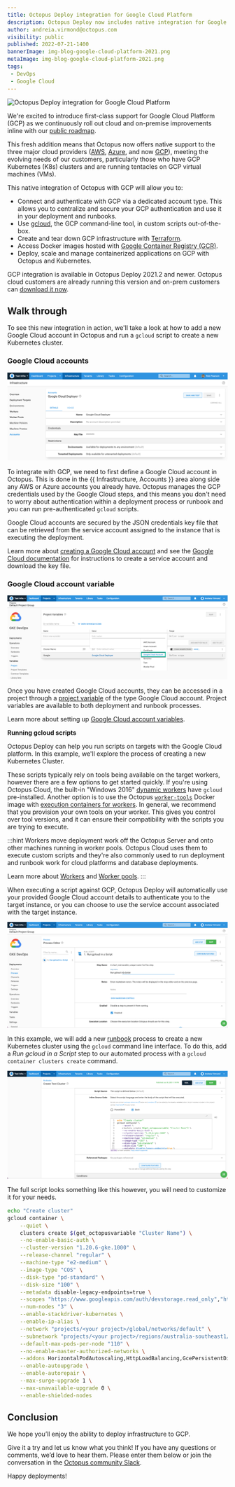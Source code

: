 ```yaml
---
title: Octopus Deploy integration for Google Cloud Platform
description: Octopus Deploy now includes native integration for Google Cloud Platform including built-in accounts, gcloud scripts, Terraform and Kubernetes.
author: andreia.virmond@octopus.com
visibility: public
published: 2022-07-21-1400
bannerImage: img-blog-google-cloud-platform-2021.png
metaImage: img-blog-google-cloud-platform-2021.png
tags:
 - DevOps
 - Google Cloud
---
```


![Octopus Deploy integration for Google Cloud Platform](blogimage-config-as-code-explanation_2020.png)

We're excited to introduce first-class support for Google Cloud Platform (GCP) as we continuously roll out cloud and on-premise improvements inline with our [public roadmap](https://octopus.com/company/roadmap).

This fresh addition means that Octopus now offers native support to the three major cloud providers ([AWS](https://aws.amazon.com), [Azure](https://azure.microsoft.com/), and now [GCP](https://cloud.google.com/)), meeting the evolving needs of our customers, particularly those who have GCP Kubernetes (K8s) clusters and are running tentacles on GCP virtual machines (VMs). 

This native integration of Octopus with GCP will allow you to:
* Connect and authenticate with GCP via a dedicated account type. This allows you to centralize and secure your GCP authentication and use it in your deployment and runbooks.
* Use [gcloud](https://cloud.google.com/sdk/gcloud), the GCP command-line tool, in custom scripts out-of-the-box.
* Create and tear down GCP infrastructure with [Terraform](https://www.terraform.io/).
* Access Docker images hosted with [Google Container Registry (GCR)](https://cloud.google.com/container-registry).
* Deploy, scale and manage containerized applications on GCP with Octopus and Kubernetes.

GCP integration is available in Octopus Deploy 2021.2 and newer. Octopus cloud customers are already running this version and on-prem customers can [download it now](https://octopus.com/downloads).

## Walk through

To see this new integration in action, we'll take a look at how to add a new Google Cloud account in Octopus and run a `gcloud` script to create a new Kubernetes cluster.

### Google Cloud accounts

![Google Cloud deployer](google-cloud-deployer.png "width=500")

To integrate with GCP, we need to first define a Google Cloud account in Octopus. This is done in the {{ Infrastructure, Accounts }} area along side any AWS or Azure accounts you already have. Octopus manages the GCP credentials used by the Google Cloud steps, and this means you don't need to worry about authentication within a deployment process or runbook and you can run pre-authenticated `gcloud` scripts.

Google Cloud accounts are secured by the JSON credentials key file that can be retrieved from the service account assigned to the instance that is executing the deployment.

Learn more about [creating a Google Cloud account](https://octopus.com/docs/infrastructure/accounts/google-cloud) and see the [Google Cloud documentation](https://cloud.google.com/iam/docs/creating-managing-service-account-keys) for instructions to create a service account and download the key file.

### Google Cloud account variable

![Octopus Google Cloud account](google-cloud-variables.png "width=500")

Once you have created Google Cloud accounts, they can be accessed in a project through a [project variable](https://octopus.com/docs/projects/variables) of the type Google Cloud account. Project variables are available to both deployment and runbook processes.

Learn more about setting up [Google Cloud account variables](https://octopus.com/docs/projects/variables/google-cloud-account-variables).

**Running gcloud scripts**

Octopus Deploy can help you run scripts on targets with the Google Cloud platform. In this example, we'll explore the process of creating a new Kubernetes Cluster.

These scripts typically rely on tools being available on the target workers, however there are a few options to get started quickly. If you're using Octopus Cloud, the built-in "Windows 2016" [dynamic workers](https://octopus.com/docs/infrastructure/workers/dynamic-worker-pools) have `gcloud` pre-installed. Another option is to use the Octopus [`worker-tools`](https://hub.docker.com/r/octopusdeploy/worker-tools) Docker image with [execution containers for workers](https://octopus.com/docs/projects/steps/execution-containers-for-workers). In general, we recommend that you provision your own tools on your worker. This gives you control over tool versions, and it can ensure their compatibility with the scripts you are trying to execute.

:::hint
Workers move deployment work off the Octopus Server and onto other machines running in worker pools. Octopus Cloud uses them to execute custom scripts and they're also commonly used to run deployment and runbook work for cloud platforms and database deployments.

Learn more about [Workers](https://octopus.com/docs/infrastructure/workers) and [Worker pools](https://octopus.com/docs/infrastructure/workers/worker-pools).
:::

When executing a script against GCP, Octopus Deploy will automatically use your provided Google Cloud account details to authenticate you to the target instance, or you can choose to use the service account associated with the target instance.

![Google Cloud script step](google-cloud-script-step.png "width=500")

In this example, we will add a new [runbook](https://octopus.com/docs/runbooks) process to create a new Kubernetes cluster using the `gcloud` command line interface. To do this, add a *Run gcloud in a Script* step to our automated process with a `gcloud container clusters create` command. 

![Google Cloud source code](google-cloud-source-code.png "width=500")

The full script looks something like this however, you will need to customize it for your needs.

```sh
echo "Create cluster"
gcloud container \
	--quiet \
    clusters create $(get_octopusvariable "Cluster Name") \
    --no-enable-basic-auth \
    --cluster-version "1.20.6-gke.1000" \
    --release-channel "regular" \
    --machine-type "e2-medium" \
    --image-type "COS" \
    --disk-type "pd-standard" \
    --disk-size "100" \
    --metadata disable-legacy-endpoints=true \
    --scopes "https://www.googleapis.com/auth/devstorage.read_only","https://www.googleapis.com/auth/logging.write","https://www.googleapis.com/auth/monitoring","https://www.googleapis.com/auth/servicecontrol","https://www.googleapis.com/auth/service.management.readonly","https://www.googleapis.com/auth/trace.append" \
    --num-nodes "3" \
    --enable-stackdriver-kubernetes \
    --enable-ip-alias \
    --network "projects/<your project>/global/networks/default" \
    --subnetwork "projects/<your project>/regions/australia-southeast1/subnetworks/default" \
    --default-max-pods-per-node "110" \
    --no-enable-master-authorized-networks \
    --addons HorizontalPodAutoscaling,HttpLoadBalancing,GcePersistentDiskCsiDriver \
    --enable-autoupgrade \
    --enable-autorepair \
    --max-surge-upgrade 1 \
    --max-unavailable-upgrade 0 \
    --enable-shielded-nodes
```

## **Conclusion**

We hope you’ll enjoy the ability to deploy infrastructure to GCP. 

Give it a try and let us know what you think! If you have any questions or comments, we’d love to hear them. Please enter them below or join the conversation in the [Octopus community Slack](https://octopus.com/slack).

Happy deployments!
